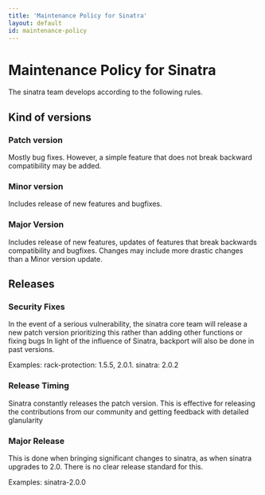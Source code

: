 ```yaml
---
title: 'Maintenance Policy for Sinatra'
layout: default
id: maintenance-policy
---
```


# Maintenance Policy for Sinatra

The sinatra team develops according to the following rules.

## Kind of versions

### Patch version

Mostly bug fixes. However, a simple feature that does not break backward compatibility may be added.

### Minor version

Includes release of new features and bugfixes.

### Major Version

Includes release of new features, updates of features that break backwards compatibility and bugfixes. Changes may include more drastic changes than a Minor version update.

## Releases

### Security Fixes

In the event of a serious vulnerability, the sinatra core team will release a new patch version prioritizing this rather than adding other functions or fixing bugs
In light of the influence of Sinatra, backport will also be done in past versions.

Examples: rack-protection: 1.5.5, 2.0.1. sinatra: 2.0.2

### Release Timing

Sinatra constantly releases the patch version.
This is effective for releasing the contributions from our community and getting feedback with detailed glanularity

### Major Release

This is done when bringing significant changes to sinatra, as when sinatra upgrades to 2.0.
There is no clear release standard for this.

Examples: sinatra-2.0.0

